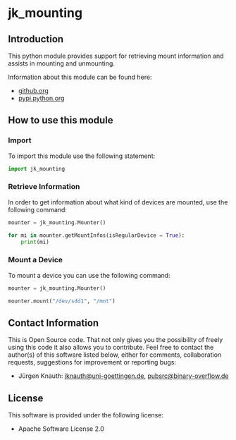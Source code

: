 ﻿jk_mounting
===========

Introduction
------------

This python module provides support for retrieving mount information and assists in mounting and unmounting.

Information about this module can be found here:

* [github.org](https://github.com/jkpubsrc/python-module-jk-mounting)
* [pypi.python.org](https://pypi.python.org/pypi/jk_mounting)

How to use this module
----------------------

### Import

To import this module use the following statement:

```python
import jk_mounting
```

### Retrieve Information

In order to get information about what kind of devices are mounted, use the following command:

```python
mounter = jk_mounting.Mounter()

for mi in mounter.getMountInfos(isRegularDevice = True):
	print(mi)
```

### Mount a Device

To mount a device you can use the following command:

```python
mounter = jk_mounting.Mounter()

mounter.mount("/dev/sdd1", "/mnt")
```

Contact Information
-------------------

This is Open Source code. That not only gives you the possibility of freely using this code it also
allows you to contribute. Feel free to contact the author(s) of this software listed below, either
for comments, collaboration requests, suggestions for improvement or reporting bugs:

* Jürgen Knauth: jknauth@uni-goettingen.de, pubsrc@binary-overflow.de

License
-------

This software is provided under the following license:

* Apache Software License 2.0



